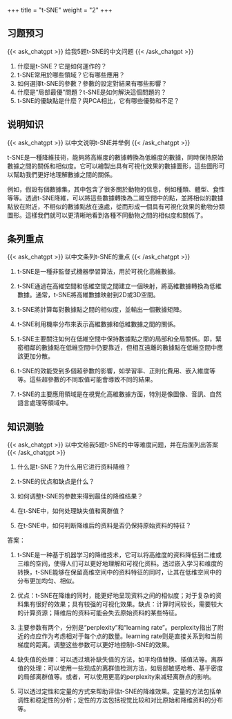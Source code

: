 +++
title = "t-SNE"
weight = "2"
+++
## 习题预习
{{< ask_chatgpt >}}
给我5题t-SNE的中文问题
{{< /ask_chatgpt >}}

1. 什麼是t-SNE？它是如何運作的？
2. t-SNE常用於哪些領域？它有哪些應用？
3. 如何選擇t-SNE的參數？參數的設定對結果有哪些影響？
4. 什麼是“局部最優”問題？t-SNE是如何解決這個問題的？
5. t-SNE的優缺點是什麼？與PCA相比，它有哪些優勢和不足？   

## 说明知识
{{< ask_chatgpt >}}
以中文说明t-SNE并举例
{{< /ask_chatgpt >}}

t-SNE是一種降維技術，能夠將高維度的數據轉換為低維度的數據，同時保持原始數據之間的關係和相似度。它可以繪製出具有可視化效果的數據圖形，這些圖形可以幫助我們更好地理解數據之間的關係。

例如，假設有個數據集，其中包含了很多關於動物的信息，例如種類、體型、食性等等。透過t-SNE降維，可以將這些數據轉換為二維空間中的點，並將相似的數據點放在附近，不相似的數據點放在遠處，從而形成一個具有可視化效果的動物分類圖形。這樣我們就可以更清晰地看到各種不同動物之間的相似度和關係了。   

## 条列重点
{{< ask_chatgpt >}}
以中文条列t-SNE的重点
{{< /ask_chatgpt >}}

1. t-SNE是一種非監督式機器學習算法，用於可視化高維數據。

2. t-SNE通過在高維空間和低維空間之間建立一個映射，將高維數據轉換為低維數據。通常，t-SNE將高維數據映射到2D或3D空間。

3. t-SNE將計算每對數據點之間的相似度，並輸出一個數據矩陣。

4. t-SNE利用機率分布來表示高維數據和低維數據之間的關係。

5. t-SNE主要關注如何在低維空間中保持數據點之間的局部和全局關係。即，緊密相鄰的數據點在低維空間中仍要靠近，但相互遠離的數據點在低維空間中應該更加分散。

6. t-SNE的效能受到多個超參數的影響，如學習率、正則化費用、嵌入維度等等。這些超參數的不同取值可能會導致不同的結果。

7. t-SNE的主要應用領域是在視覺化高維數據方面，特別是像圖像、音訊、自然語言處理等領域中。   

## 知识测验
{{< ask_chatgpt >}}
以中文给我5题t-SNE的中等难度问题，并在后面列出答案
{{< /ask_chatgpt >}}

1. 什么是t-SNE？为什么用它进行资料降维？

2. t-SNE的优点和缺点是什么？

3. 如何调整t-SNE的参数来得到最佳的降维结果？

4. 在t-SNE中，如何处理缺失值和离群值？

5. 在t-SNE中，如何判断降维后的资料是否仍保持原始资料的特征？

答案：
1. t-SNE是一种基于机器学习的降维技术，它可以将高维度的资料降低到二维或三维的空间，使得人们可以更好地理解和可视化资料。透过嵌入学习和维度的转换，t-SNE能够在保留高维空间中的资料特征的同时，让其在低维空间中的分布更加均匀、相似。

2. 优点：t-SNE在降维的同时，能更好地呈现资料之间的相似度；对于复杂的资料集有很好的效果；具有较强的可视化效果。缺点：计算时间较长，需要较大的计算资源；降维后的资料可能会失去原始资料的某些特征。

3. 主要参数有两个，分别是“perplexity”和“learning rate”。perplexity指出了附近的点应作为考虑相对于每个点的数量。learning rate则是直接关系到和当前梯度的距离。调整这些参数可以更好地控制t-SNE的效果。

4. 缺失值的处理：可以透过填补缺失值的方法，如平均值替换、插值法等。离群值的处理：可以使用一些现成的离群值检测方法，如局部敏感哈希、基于密度的局部离群值等。或者，可以使用更高的perplexity来减轻离群点的影响。

5. 可以透过定性和定量的方​​式来帮助评估t-SNE的降维效果。定量的方法包括单调性和稳定性的分析；定性的方法包括视觉比较和对比原始和降维资料的分布等。   

